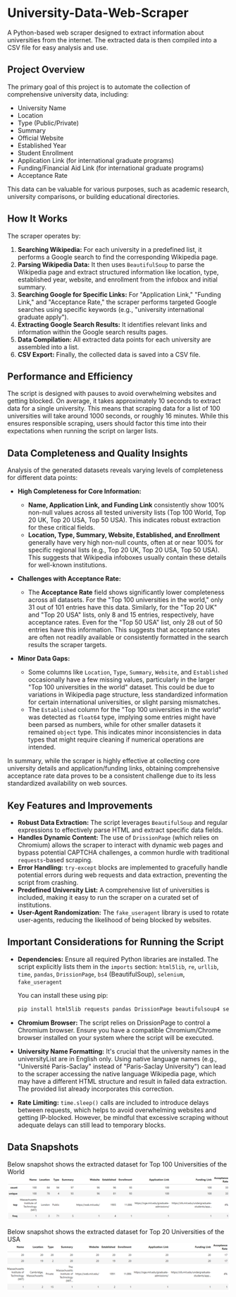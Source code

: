 # University-Data-Web-Scraper
A Python-based web scraper designed to extract information about universities from the internet. The extracted data is then compiled into a CSV file for easy analysis and use.

## Project Overview
The primary goal of this project is to automate the collection of comprehensive university data, including:
- University Name
- Location
- Type (Public/Private)
- Summary
- Official Website
- Established Year
- Student Enrollment
- Application Link (for international graduate programs)
- Funding/Financial Aid Link (for international graduate programs)
- Acceptance Rate

This data can be valuable for various purposes, such as academic research, university comparisons, or building educational directories.

## How It Works
The scraper operates by:
1. **Searching Wikipedia:** For each university in a predefined list, it performs a Google search to find the corresponding Wikipedia page.
2. **Parsing Wikipedia Data:** It then uses ```BeautifulSoup``` to parse the Wikipedia page and extract structured information like location, type, established year, website, and enrollment from the infobox and initial summary.
3. **Searching Google for Specific Links:** For "Application Link," "Funding Link," and "Acceptance Rate," the scraper performs targeted Google searches using specific keywords (e.g., "university international graduate apply").
4. **Extracting Google Search Results:** It identifies relevant links and information within the Google search results pages.
5. **Data Compilation:** All extracted data points for each university are assembled into a list.
6. **CSV Export:** Finally, the collected data is saved into a CSV file.

## Performance and Efficiency
The script is designed with pauses to avoid overwhelming websites and getting blocked. On average, it takes approximately 10 seconds to extract data for a single university. This means that scraping data for a list of 100 universities will take around 1000 seconds, or roughly 16 minutes. While this ensures responsible scraping, users should factor this time into their expectations when running the script on larger lists.

## Data Completeness and Quality Insights
Analysis of the generated datasets reveals varying levels of completeness for different data points:
- **High Completeness for Core Information:**
  - **Name, Application Link, and Funding Link** consistently show 100% non-null values across all tested university lists (Top 100 World, Top 20 UK, Top 20 USA, Top 50 USA). This indicates robust extraction for these critical fields.
  - **Location, Type, Summary, Website, Established, and Enrollment** generally have very high non-null counts, often at or near 100% for specific regional lists (e.g., Top 20 UK, Top 20 USA, Top 50 USA). This suggests that Wikipedia infoboxes usually contain these details for well-known institutions.

- **Challenges with Acceptance Rate:**
  - The **Acceptance Rate** field shows significantly lower completeness across all datasets. For the "Top 100 universities in the world," only 31 out of 101 entries have this data. Similarly, for the "Top 20 UK" and "Top 20 USA" lists, only 8 and 15 entries, respectively, have acceptance rates. Even for the "Top 50 USA" list, only 28 out of 50 entries have this information. This suggests that acceptance rates are often not readily available or consistently formatted in the search results the scraper targets.
 
- **Minor Data Gaps:**
  - Some columns like ```Location```, ```Type```, ```Summary```, ```Website```, and ```Established``` occasionally have a few missing values, particularly in the larger "Top 100 universities in the world" dataset. This could be due to variations in Wikipedia page structure, less standardized information for certain international universities, or slight parsing mismatches.
  - The ```Established``` column for the "Top 100 universities in the world" was detected as ```float64``` type, implying some entries might have been parsed as numbers, while for other smaller datasets it remained ```object``` type. This indicates minor inconsistencies in data types that might require cleaning if numerical operations are intended.

In summary, while the scraper is highly effective at collecting core university details and application/funding links, obtaining comprehensive acceptance rate data proves to be a consistent challenge due to its less standardized availability on web sources.

## Key Features and Improvements
- **Robust Data Extraction:** The script leverages ```BeautifulSoup``` and regular expressions to effectively parse HTML and extract specific data fields.
- **Handles Dynamic Content:** The use of ```DrissionPage``` (which relies on Chromium) allows the scraper to interact with dynamic web pages and bypass potential CAPTCHA challenges, a common hurdle with traditional ```requests```-based scraping.
- **Error Handling:** ```try-except``` blocks are implemented to gracefully handle potential errors during web requests and data extraction, preventing the script from crashing.
- **Predefined University List:** A comprehensive list of universities is included, making it easy to run the scraper on a curated set of institutions.
- **User-Agent Randomization:** The ```fake_useragent``` library is used to rotate user-agents, reducing the likelihood of being blocked by websites.

## Important Considerations for Running the Script
- **Dependencies:** Ensure all required Python libraries are installed. The script explicitly lists them in the ```imports``` section:
  ```html5lib```, ```re```, ```urllib```, ```time```, ```pandas```, ```DrissionPage```, ```bs4``` (BeautifulSoup), ```selenium```, ```fake_useragent```

  You can install these using pip:
  ```python
  pip install html5lib requests pandas DrissionPage beautifulsoup4 selenium fake-useragent
  ```
- **Chromium Browser:** The script relies on DrissionPage to control a Chromium browser. Ensure you have a compatible Chromium/Chrome browser installed on your system where the script will be executed.
- **University Name Formatting:** It's crucial that the university names in the universityList are in English only. Using native language names (e.g., "Université Paris-Saclay" instead of "Paris-Saclay University") can lead to the scraper accessing the native language Wikipedia page, which may have a different HTML structure and result in failed data extraction. The provided list already incorporates this correction.
- **Rate Limiting:** ```time.sleep()``` calls are included to introduce delays between requests, which helps to avoid overwhelming websites and getting IP-blocked. However, be mindful that excessive scraping without adequate delays can still lead to temporary blocks.

## Data Snapshots
Below snapshot shows the extracted dataset for Top 100 Universities of the World
![Image](https://github.com/13ASRamgarhia/University-Data-Web-Scraper/blob/main/top%20100%20world.png)

Below snapshot shows the extracted dataset for Top 20 Universities of the USA
![Image](https://github.com/13ASRamgarhia/University-Data-Web-Scraper/blob/main/top%2020%20usa.png)
  
